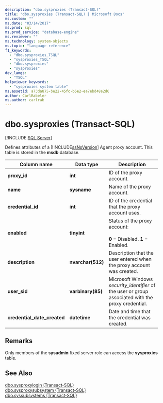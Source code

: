 ```yaml
---
description: "dbo.sysproxies (Transact-SQL)"
title: "dbo.sysproxies (Transact-SQL) | Microsoft Docs"
ms.custom: ""
ms.date: "03/14/2017"
ms.prod: sql
ms.prod_service: "database-engine"
ms.reviewer: ""
ms.technology: system-objects
ms.topic: "language-reference"
f1_keywords: 
  - "dbo.sysproxies_TSQL"
  - "sysproxies_TSQL"
  - "dbo.sysproxies"
  - "sysproxies"
dev_langs: 
  - "TSQL"
helpviewer_keywords: 
  - "sysproxies system table"
ms.assetid: a73da875-be22-45fc-b5e2-ea7ebd48e2d6
author: CarlRabeler
ms.author: carlrab
---
```

# dbo.sysproxies (Transact-SQL)
[!INCLUDE [SQL Server](../../includes/applies-to-version/sqlserver.md)]

  Defines attributes of a [!INCLUDE[ssNoVersion](../../includes/ssnoversion-md.md)] Agent proxy account. This table is stored in the **msdb** database.  
  
|Column name|Data type|Description|  
|-----------------|---------------|-----------------|  
|**proxy_id**|**int**|ID of the proxy account.|  
|**name**|**sysname**|Name of the proxy account.|  
|**credential_id**|**int**|ID of the credential that the proxy account uses.|  
|**enabled**|**tinyint**|Status of the proxy account:<br /><br /> **0** = Disabled. **1** = Enabled.|  
|**description**|**nvarchar(512)**|Description that the user entered when the proxy account was created.|  
|**user_sid**|**varbinary(85)**|Microsoft Windows *security_identifier* of the user or group associated with the proxy credential.|  
|**credential_date_created**|**datetime**|Date and time that the credential was created.|  
  
## Remarks  
 Only members of the **sysadmin** fixed server role can access the **sysproxies** table.  
  
## See Also  
 [dbo.sysproxylogin &#40;Transact-SQL&#41;](../../relational-databases/system-tables/dbo-sysproxylogin-transact-sql.md)   
 [dbo.sysproxysubsystem &#40;Transact-SQL&#41;](../../relational-databases/system-tables/dbo-sysproxysubsystem-transact-sql.md)   
 [dbo.syssubsystems &#40;Transact-SQL&#41;](../../relational-databases/system-tables/dbo-syssubsystems-transact-sql.md)  
  
  
